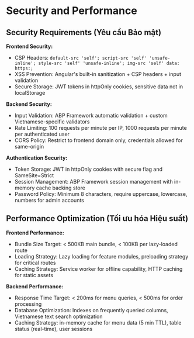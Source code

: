 # Security and Performance

## Security Requirements (Yêu cầu Bảo mật)

**Frontend Security:**
- CSP Headers: `default-src 'self'; script-src 'self' 'unsafe-inline'; style-src 'self' 'unsafe-inline'; img-src 'self' data: https:;`
- XSS Prevention: Angular's built-in sanitization + CSP headers + input validation
- Secure Storage: JWT tokens in httpOnly cookies, sensitive data not in localStorage

**Backend Security:**
- Input Validation: ABP Framework automatic validation + custom Vietnamese-specific validators
- Rate Limiting: 100 requests per minute per IP, 1000 requests per minute per authenticated user
- CORS Policy: Restrict to frontend domain only, credentials allowed for same-origin

**Authentication Security:**
- Token Storage: JWT in httpOnly cookies with secure flag and SameSite=Strict
- Session Management: ABP Framework session management with in-memory cache backing store
- Password Policy: Minimum 8 characters, require uppercase, lowercase, numbers for admin accounts

## Performance Optimization (Tối ưu hóa Hiệu suất)

**Frontend Performance:**
- Bundle Size Target: < 500KB main bundle, < 100KB per lazy-loaded route
- Loading Strategy: Lazy loading for feature modules, preloading strategy for critical routes
- Caching Strategy: Service worker for offline capability, HTTP caching for static assets

**Backend Performance:**
- Response Time Target: < 200ms for menu queries, < 500ms for order processing
- Database Optimization: Indexes on frequently queried columns, Vietnamese text search optimization
- Caching Strategy: in-memory cache for menu data (5 min TTL), table status (real-time), user sessions
